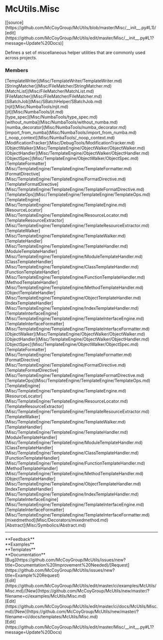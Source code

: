 # <a id="McUtils.Misc">McUtils.Misc</a> 
<div class="docs-source-link" markdown="1">
[[source](https://github.com/McCoyGroup/McUtils/blob/master/Misc/__init__.py#L1)/
[edit](https://github.com/McCoyGroup/McUtils/edit/master/Misc/__init__.py#L1?message=Update%20Docs)]
</div>
    
Defines a set of miscellaneous helper utilities that are commonly used across projects.

### Members
<div class="container alert alert-secondary bg-light">
  <div class="row">
   <div class="col" markdown="1">
[TemplateWriter](Misc/TemplateWriter/TemplateWriter.md)   
</div>
   <div class="col" markdown="1">
[StringMatcher](Misc/FileMatcher/StringMatcher.md)   
</div>
   <div class="col" markdown="1">
[MatchList](Misc/FileMatcher/MatchList.md)   
</div>
</div>
  <div class="row">
   <div class="col" markdown="1">
[FileMatcher](Misc/FileMatcher/FileMatcher.md)   
</div>
   <div class="col" markdown="1">
[SBatchJob](Misc/SBatchHelper/SBatchJob.md)   
</div>
   <div class="col" markdown="1">
[njit](Misc/NumbaTools/njit.md)   
</div>
</div>
  <div class="row">
   <div class="col" markdown="1">
[jit](Misc/NumbaTools/jit.md)   
</div>
   <div class="col" markdown="1">
[type_spec](Misc/NumbaTools/type_spec.md)   
</div>
   <div class="col" markdown="1">
[without_numba](Misc/NumbaTools/without_numba.md)   
</div>
</div>
  <div class="row">
   <div class="col" markdown="1">
[numba_decorator](Misc/NumbaTools/numba_decorator.md)   
</div>
   <div class="col" markdown="1">
[import_from_numba](Misc/NumbaTools/import_from_numba.md)   
</div>
   <div class="col" markdown="1">
[_noop_context](Misc/NumbaTools/_noop_context.md)   
</div>
</div>
  <div class="row">
   <div class="col" markdown="1">
[ModificationTracker](Misc/DebugTools/ModificationTracker.md)   
</div>
   <div class="col" markdown="1">
[ObjectWalker](Misc/TemplateEngine/ObjectWalker/ObjectWalker.md)   
</div>
   <div class="col" markdown="1">
[ObjectHandler](Misc/TemplateEngine/ObjectWalker/ObjectHandler.md)   
</div>
</div>
  <div class="row">
   <div class="col" markdown="1">
[ObjectSpec](Misc/TemplateEngine/ObjectWalker/ObjectSpec.md)   
</div>
   <div class="col" markdown="1">
[TemplateFormatter](Misc/TemplateEngine/TemplateEngine/TemplateFormatter.md)   
</div>
   <div class="col" markdown="1">
[FormatDirective](Misc/TemplateEngine/TemplateEngine/FormatDirective.md)   
</div>
</div>
  <div class="row">
   <div class="col" markdown="1">
[TemplateFormatDirective](Misc/TemplateEngine/TemplateEngine/TemplateFormatDirective.md)   
</div>
   <div class="col" markdown="1">
[TemplateOps](Misc/TemplateEngine/TemplateEngine/TemplateOps.md)   
</div>
   <div class="col" markdown="1">
[TemplateEngine](Misc/TemplateEngine/TemplateEngine/TemplateEngine.md)   
</div>
</div>
  <div class="row">
   <div class="col" markdown="1">
[ResourceLocator](Misc/TemplateEngine/TemplateEngine/ResourceLocator.md)   
</div>
   <div class="col" markdown="1">
[TemplateResourceExtractor](Misc/TemplateEngine/TemplateEngine/TemplateResourceExtractor.md)   
</div>
   <div class="col" markdown="1">
[TemplateWalker](Misc/TemplateEngine/TemplateEngine/TemplateWalker.md)   
</div>
</div>
  <div class="row">
   <div class="col" markdown="1">
[TemplateHandler](Misc/TemplateEngine/TemplateEngine/TemplateHandler.md)   
</div>
   <div class="col" markdown="1">
[ModuleTemplateHandler](Misc/TemplateEngine/TemplateEngine/ModuleTemplateHandler.md)   
</div>
   <div class="col" markdown="1">
[ClassTemplateHandler](Misc/TemplateEngine/TemplateEngine/ClassTemplateHandler.md)   
</div>
</div>
  <div class="row">
   <div class="col" markdown="1">
[FunctionTemplateHandler](Misc/TemplateEngine/TemplateEngine/FunctionTemplateHandler.md)   
</div>
   <div class="col" markdown="1">
[MethodTemplateHandler](Misc/TemplateEngine/TemplateEngine/MethodTemplateHandler.md)   
</div>
   <div class="col" markdown="1">
[ObjectTemplateHandler](Misc/TemplateEngine/TemplateEngine/ObjectTemplateHandler.md)   
</div>
</div>
  <div class="row">
   <div class="col" markdown="1">
[IndexTemplateHandler](Misc/TemplateEngine/TemplateEngine/IndexTemplateHandler.md)   
</div>
   <div class="col" markdown="1">
[TemplateInterfaceEngine](Misc/TemplateEngine/TemplateEngine/TemplateInterfaceEngine.md)   
</div>
   <div class="col" markdown="1">
[TemplateInterfaceFormatter](Misc/TemplateEngine/TemplateEngine/TemplateInterfaceFormatter.md)   
</div>
</div>
  <div class="row">
   <div class="col" markdown="1">
[ObjectWalker](Misc/TemplateEngine/ObjectWalker/ObjectWalker.md)   
</div>
   <div class="col" markdown="1">
[ObjectHandler](Misc/TemplateEngine/ObjectWalker/ObjectHandler.md)   
</div>
   <div class="col" markdown="1">
[ObjectSpec](Misc/TemplateEngine/ObjectWalker/ObjectSpec.md)   
</div>
</div>
  <div class="row">
   <div class="col" markdown="1">
[TemplateFormatter](Misc/TemplateEngine/TemplateEngine/TemplateFormatter.md)   
</div>
   <div class="col" markdown="1">
[FormatDirective](Misc/TemplateEngine/TemplateEngine/FormatDirective.md)   
</div>
   <div class="col" markdown="1">
[TemplateFormatDirective](Misc/TemplateEngine/TemplateEngine/TemplateFormatDirective.md)   
</div>
</div>
  <div class="row">
   <div class="col" markdown="1">
[TemplateOps](Misc/TemplateEngine/TemplateEngine/TemplateOps.md)   
</div>
   <div class="col" markdown="1">
[TemplateEngine](Misc/TemplateEngine/TemplateEngine/TemplateEngine.md)   
</div>
   <div class="col" markdown="1">
[ResourceLocator](Misc/TemplateEngine/TemplateEngine/ResourceLocator.md)   
</div>
</div>
  <div class="row">
   <div class="col" markdown="1">
[TemplateResourceExtractor](Misc/TemplateEngine/TemplateEngine/TemplateResourceExtractor.md)   
</div>
   <div class="col" markdown="1">
[TemplateWalker](Misc/TemplateEngine/TemplateEngine/TemplateWalker.md)   
</div>
   <div class="col" markdown="1">
[TemplateHandler](Misc/TemplateEngine/TemplateEngine/TemplateHandler.md)   
</div>
</div>
  <div class="row">
   <div class="col" markdown="1">
[ModuleTemplateHandler](Misc/TemplateEngine/TemplateEngine/ModuleTemplateHandler.md)   
</div>
   <div class="col" markdown="1">
[ClassTemplateHandler](Misc/TemplateEngine/TemplateEngine/ClassTemplateHandler.md)   
</div>
   <div class="col" markdown="1">
[FunctionTemplateHandler](Misc/TemplateEngine/TemplateEngine/FunctionTemplateHandler.md)   
</div>
</div>
  <div class="row">
   <div class="col" markdown="1">
[MethodTemplateHandler](Misc/TemplateEngine/TemplateEngine/MethodTemplateHandler.md)   
</div>
   <div class="col" markdown="1">
[ObjectTemplateHandler](Misc/TemplateEngine/TemplateEngine/ObjectTemplateHandler.md)   
</div>
   <div class="col" markdown="1">
[IndexTemplateHandler](Misc/TemplateEngine/TemplateEngine/IndexTemplateHandler.md)   
</div>
</div>
  <div class="row">
   <div class="col" markdown="1">
[TemplateInterfaceEngine](Misc/TemplateEngine/TemplateEngine/TemplateInterfaceEngine.md)   
</div>
   <div class="col" markdown="1">
[TemplateInterfaceFormatter](Misc/TemplateEngine/TemplateEngine/TemplateInterfaceFormatter.md)   
</div>
   <div class="col" markdown="1">
[mixedmethod](Misc/Decorators/mixedmethod.md)   
</div>
</div>
  <div class="row">
   <div class="col" markdown="1">
[Abstract](Misc/Symbolics/Abstract.md)   
</div>
   <div class="col" markdown="1">
   
</div>
   <div class="col" markdown="1">
   
</div>
</div>
</div>













---


<div markdown="1" class="text-secondary">
<div class="container">
  <div class="row">
   <div class="col" markdown="1">
**Feedback**   
</div>
   <div class="col" markdown="1">
**Examples**   
</div>
   <div class="col" markdown="1">
**Templates**   
</div>
   <div class="col" markdown="1">
**Documentation**   
</div>
   <div class="col" markdown="1">
   
</div>
   <div class="col" markdown="1">
   
</div>
   <div class="col" markdown="1">
   
</div>
</div>
  <div class="row">
   <div class="col" markdown="1">
[Bug](https://github.com/McCoyGroup/McUtils/issues/new?title=Documentation%20Improvement%20Needed)/[Request](https://github.com/McCoyGroup/McUtils/issues/new?title=Example%20Request)   
</div>
   <div class="col" markdown="1">
[Edit](https://github.com/McCoyGroup/McUtils/edit/master/ci/examples/McUtils/Misc.md)/[New](https://github.com/McCoyGroup/McUtils/new/master/?filename=ci/examples/McUtils/Misc.md)   
</div>
   <div class="col" markdown="1">
[Edit](https://github.com/McCoyGroup/McUtils/edit/master/ci/docs/McUtils/Misc.md)/[New](https://github.com/McCoyGroup/McUtils/new/master/?filename=ci/docs/templates/McUtils/Misc.md)   
</div>
   <div class="col" markdown="1">
[Edit](https://github.com/McCoyGroup/McUtils/edit/master/Misc/__init__.py#L1?message=Update%20Docs)   
</div>
   <div class="col" markdown="1">
   
</div>
   <div class="col" markdown="1">
   
</div>
   <div class="col" markdown="1">
   
</div>
</div>
</div>
</div>
